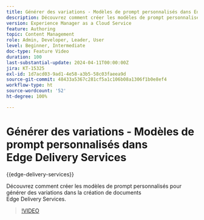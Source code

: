 ```yaml
---
title: Générer des variations - Modèles de prompt personnalisés dans Edge Delivery Services
description: Découvrez comment créer les modèles de prompt personnalisés pour générer des variations dans la création de documents Edge Delivery Services.
version: Experience Manager as a Cloud Service
feature: Authoring
topic: Content Management
role: Admin, Developer, Leader, User
level: Beginner, Intermediate
doc-type: Feature Video
duration: 100
last-substantial-update: 2024-04-11T00:00:00Z
jira: KT-15325
exl-id: 1d7acd03-9ad1-4e58-a3b5-58c03faeea9d
source-git-commit: 48433a5367c281cf5a1c106b08a1306f1b0e8ef4
workflow-type: ht
source-wordcount: '52'
ht-degree: 100%

---
```


# Générer des variations - Modèles de prompt personnalisés dans Edge Delivery Services

{{edge-delivery-services}}

Découvrez comment créer les modèles de prompt personnalisés pour générer des variations dans la création de documents Edge Delivery Services.

>[!VIDEO](https://video.tv.adobe.com/v/3438501/?learn=on&captions=fre_fr)


